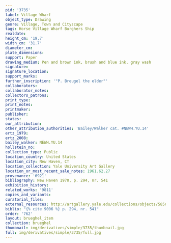 ```yaml
---
pid: '3735'
label: Village Wharf
object_type: Drawing
genre: Village, Town and Cityscape
tags: Horse Village Wharf Burghers Ship
realdate: 
height_cm: '19.7'
width_cm: '31.7'
diameter_cm: 
plate_dimensions: 
support: Paper
drawing_medium: Pen and brown ink, brush and blue ink, gray wash
signature: 
signature_location: 
support_marks: 
further_inscription: '"P. Breugel the elder"'
collaborators: 
collaborator_notes: 
collectors_patrons: 
print_type: 
print_notes: 
printmaker: 
publisher: 
states: 
our_attribution: 
other_attribution_authorities: 'Bailey/Walker cat. #NEWH.YU.14'
ertz_1979: 
ertz_2008: 
bailey_walker: NEWH.YU.14
hollstein_no: 
collection_type: Public
location_country: United States
location_city: New Haven, CT
location_collection: Yale University Art Gallery
location_or_most_recent_sale_notes: 1961.62.27
provenance: '6921'
bibliography: New Haven 1970, p. 294, nr. 541
exhibition_history: 
related_works: '9811'
copies_and_variants: 
curatorial_files: 
external_resources: http://artgallery.yale.edu/collections/objects/58560
biblio: "{% cite 9006 %} p. 294, nr. 541"
order: '762'
layout: brueghel_item
collection: brueghel
thumbnail: img/derivatives/simple/3735/thumbnail.jpg
full: img/derivatives/simple/3735/full.jpg
---
```

